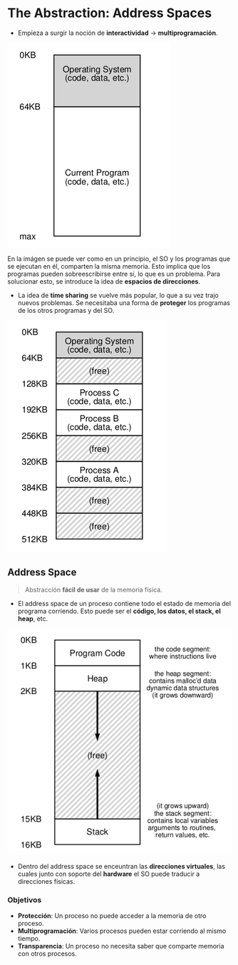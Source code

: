 # The Abstraction: Address Spaces

- Empieza a surgir la noción de **interactividad** $\rightarrow$ **multiprogramación**.

![Memoria de un SO "primitivo"](img/so_memoria_primitivo_arp_13.png)

En la imágen se puede ver como en un principio, el SO y los programas que se ejecutan en él, comparten la misma memoria. Esto implica que los programas pueden sobreescribirse entre sí, lo que es un problema. Para solucionar esto, se introduce la idea de **espacios de direcciones**.

- La idea de **time sharing** se vuelve más popular, lo que a su vez trajo nuevos problemas. Se necesitaba una forma de **proteger** los programas de los otros programas y del SO.

![Procesos compartiendo memoria](img/procesos_compartiendo_memoria_arp_13.png)


## Address Space

> Abstracción **fácil de usar** de la memoria física.

- El address space de un proceso contiene todo el estado de memoria del programa corriendo. Esto puede ser el **código, los datos, el stack, el heap**, etc.

![Ejemplo del Address Space de un Proceso](img/address_space_proceso_arp_13.png)
- Dentro del address space se enceuntran las **direcciones virtuales**, las cuales junto con soporte del **hardware** el SO puede traducir a direcciones físicas.

### Objetivos

- **Protección**: Un proceso no puede acceder a la memoria de otro proceso.
- **Multiprogramación**: Varios procesos pueden estar corriendo al mismo tiempo.
- **Transparencia**: Un proceso no necesita saber que comparte memoria con otros procesos.

